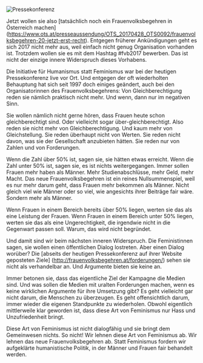 ![Pressekonferenz](http://res.cloudinary.com/ontore/image/upload/c_scale,fl_advanced_resize,w_1024/v1493386178/IMG_20170428_1006384_kclrse.jpg)

Jetzt wollen sie also [tatsächlich noch ein Frauenvolksbegehren in Österreich machen] (https://www.ots.at/presseaussendung/OTS_20170428_OTS0092/frauenvolksbegehren-20-jetzt-erst-recht).
Entgegen früherer Ankündigungen geht es sich 2017 nicht mehr aus,
weil einfach nicht genug Organisation vorhanden ist.
Trotzdem wollen sie es mit dem Hashtag #fvb2017 bewerben.
Das ist nicht der einzige innere Widerspruch dieses Vorhabens.

Die Initiative für Humanismus statt Feminismus war bei der heutigen Pressekonferenz live vor Ort.
Und entgegen der oft wiederholten Behauptung hat sich seit 1997 doch einiges geändert,
auch bei den Organisatorinnen des Frauenvolksbegehrens:
Von Gleichberechtigung reden sie nämlich praktisch nicht mehr.
Und wenn, dann nur im negativen Sinn.

Sie wollen nämlich nicht gerne hören, dass Frauen heute schon gleichberechtigt sind.
Oder vielleicht sogar über-gleichberechtigt.
Also reden sie nicht mehr von Gleichberechtigung.
Und kaum mehr von Gleichstellung.
Sie reden überhaupt nicht von Werten.
Sie reden nicht davon, was sie der Gesellschaft anzubieten hätten.
Sie reden nur von Zahlen und von Forderungen.

Wenn die Zahl über 50% ist, sagen sie, sie hätten etwas erreicht.
Wenn die Zahl unter 50% ist, sagen sie, es ist nichts weitergegangen.
Immer sollen Frauen mehr haben als Männer.
Mehr Studienabschlüsse, mehr Geld, mehr Macht.
Das neue Frauenvolksbegehren ist ein reines Nullsummenspiel,
weil es nur mehr darum geht, dass Frauen mehr bekommen als Männer.
Nicht gleich viel wie Männer oder so viel, wie angesichts ihrer Beiträge fair wäre.
Sondern mehr als Männer.

Wenn Frauen in einem Bereich bereits über 50% liegen,
werten sie das als eine Leistung der Frauen.
Wenn Frauen in einem Bereich unter 50% liegen,
werten sie das als eine Ungerechtigkeit, die irgendwie nicht in die Gegenwart passen soll.
Warum, das wird nicht begründet.

Und damit sind wir beim nächsten inneren Widerspruch.
Die Feministinnen sagen, sie wollen einen öffentlichen Dialog lostreten.
Aber einen Dialog worüber?
Die [abseits der heutigen Pressekonferenz auf ihrer Website geposteten Ziele] (http://frauenvolksbegehren.at/forderungen/) sehen sie nicht als verhandelbar an.
Und Argumente bieten sie keine an.

Immer betonen sie, dass das eigentliche Ziel der Kampagne die Medien sind.
Und was sollen die Medien mit uralten Forderungen machen, wenn es keine wirklichen Argumente für ihre Umsetzung gibt?
Es geht vielleicht gar nicht darum, die Menschen zu überzeugen.
Es geht offensichtlich darum, immer wieder die eigenen Standpunkte zu wiederholen.
Obwohl eigentlich mittlerweile klar geworden ist, dass diese Art von Feminismus nur Hass und Unzufriedenheit bringt.

Diese Art von Feminismus ist nicht dialogfähig und sie bringt dem Gemeinwesen nichts.
So nicht!
Wir lehnen diese Art von Feminismus ab.
Wir lehnen das neue Frauenvolksbegehren ab.
Statt Feminismus fordern wir aufgeklärte humanistische Politik, in der Männer und Frauen fair behandelt werden.
